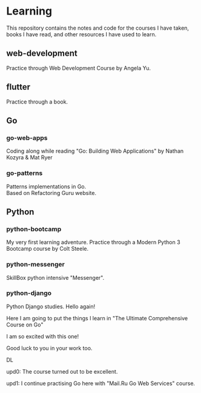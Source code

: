 # Learning

This repository contains the notes and code for the courses I have taken, books I have read, and other resources I have used to learn.

## web-development
Practice through Web Development Course by Angela Yu.

## flutter
Practice through a book.

## Go
### go-web-apps
Coding along while reading "Go: Building Web Applications" by Nathan Kozyra &amp; Mat Ryer

### go-patterns
Patterns implementations in Go.<br>
Based on Refactoring Guru website.

## Python
### python-bootcamp
My very first learning adventure. Practice through a Modern Python 3 Bootcamp course by Colt Steele.

### python-messenger
SkillBox python intensive "Messenger".

### python-django
Python Django studies.
Hello again!

Here I am going to put the things I learn in "The Ultimate Comprehensive Course on Go"

I am so excited with this one!

Good luck to you in your work too.

DL

upd0: The course turned out to be excellent.

upd1: I continue practising Go here with "Mail.Ru Go Web Services" course.

